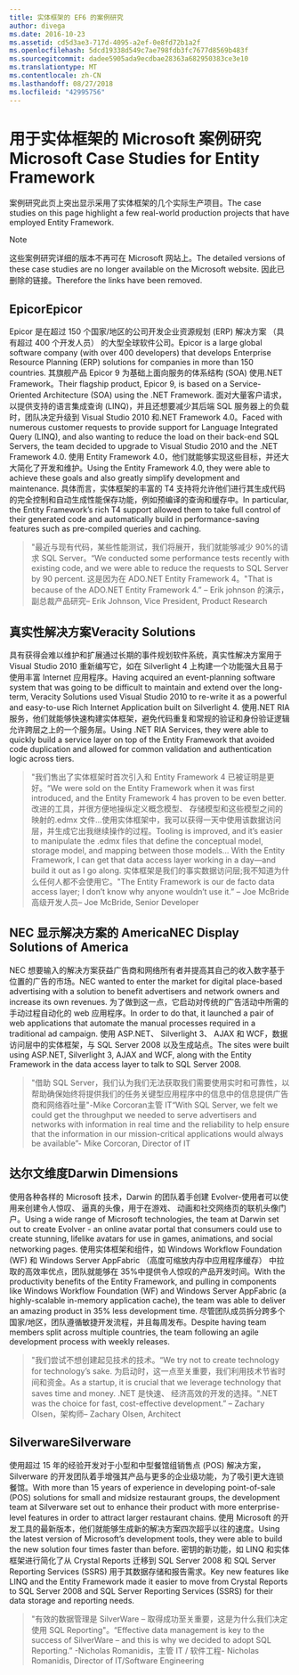 ```yaml
---
title: 实体框架的 EF6 的案例研究
author: divega
ms.date: 2016-10-23
ms.assetid: cd5d3ae3-717d-4095-a2ef-0e8fd72b1a2f
ms.openlocfilehash: 5dcd19338d549c7ae798fdb3fc7677d8569b483f
ms.sourcegitcommit: dadee5905ada9ecdbae28363a682950383ce3e10
ms.translationtype: MT
ms.contentlocale: zh-CN
ms.lasthandoff: 08/27/2018
ms.locfileid: "42995756"
---
```

# <a name="microsoft-case-studies-for-entity-framework"></a><span data-ttu-id="49c14-102">用于实体框架的 Microsoft 案例研究</span><span class="sxs-lookup"><span data-stu-id="49c14-102">Microsoft Case Studies for Entity Framework</span></span>
<span data-ttu-id="49c14-103">案例研究此页上突出显示采用了实体框架的几个实际生产项目。</span><span class="sxs-lookup"><span data-stu-id="49c14-103">The case studies on this page highlight a few real-world production projects that have employed Entity Framework.</span></span>
> [!NOTE]
> <span data-ttu-id="49c14-104">这些案例研究详细的版本不再可在 Microsoft 网站上。</span><span class="sxs-lookup"><span data-stu-id="49c14-104">The detailed versions of these case studies are no longer available on the Microsoft website.</span></span> <span data-ttu-id="49c14-105">因此已删除的链接。</span><span class="sxs-lookup"><span data-stu-id="49c14-105">Therefore the links have been removed.</span></span>

## <a name="epicor"></a><span data-ttu-id="49c14-106">Epicor</span><span class="sxs-lookup"><span data-stu-id="49c14-106">Epicor</span></span>
<span data-ttu-id="49c14-107">Epicor 是在超过 150 个国家/地区的公司开发企业资源规划 (ERP) 解决方案 （具有超过 400 个开发人员） 的大型全球软件公司。</span><span class="sxs-lookup"><span data-stu-id="49c14-107">Epicor is a large global software company (with over 400 developers) that develops Enterprise Resource Planning (ERP) solutions for companies in more than 150 countries.</span></span>
<span data-ttu-id="49c14-108">其旗舰产品 Epicor 9 为基础上面向服务的体系结构 (SOA) 使用.NET Framework。</span><span class="sxs-lookup"><span data-stu-id="49c14-108">Their flagship product, Epicor 9, is based on a Service-Oriented Architecture (SOA) using the .NET Framework.</span></span>
<span data-ttu-id="49c14-109">面对大量客户请求，以提供支持的语言集成查询 (LINQ)，并且还想要减少其后端 SQL 服务器上的负载时，团队决定升级到 Visual Studio 2010 和.NET Framework 4.0。</span><span class="sxs-lookup"><span data-stu-id="49c14-109">Faced with numerous customer requests to provide support for Language Integrated Query (LINQ), and also wanting to reduce the load on their back-end SQL Servers, the team decided to upgrade to Visual Studio 2010 and the .NET Framework 4.0.</span></span>
<span data-ttu-id="49c14-110">使用 Entity Framework 4.0，他们就能够实现这些目标，并还大大简化了开发和维护。</span><span class="sxs-lookup"><span data-stu-id="49c14-110">Using the Entity Framework 4.0, they were able to achieve these goals and also greatly simplify development and maintenance.</span></span>
<span data-ttu-id="49c14-111">具体而言，实体框架的丰富的 T4 支持将允许他们进行其生成代码的完全控制和自动生成性能保存功能，例如预编译的查询和缓存中。</span><span class="sxs-lookup"><span data-stu-id="49c14-111">In particular, the Entity Framework’s rich T4 support allowed them to take full control of their generated code and automatically build in performance-saving features such as pre-compiled queries and caching.</span></span>

> <span data-ttu-id="49c14-112">"最近与现有代码，某些性能测试，我们将展开，我们就能够减少 90%的请求 SQL Server。</span><span class="sxs-lookup"><span data-stu-id="49c14-112">“We conducted some performance tests recently with existing code, and we were able to reduce the requests to SQL Server by 90 percent.</span></span>
<span data-ttu-id="49c14-113">这是因为在 ADO.NET Entity Framework 4。"</span><span class="sxs-lookup"><span data-stu-id="49c14-113">That is because of the ADO.NET Entity Framework 4.”</span></span> <span data-ttu-id="49c14-114">– Erik johnson 的演示，副总裁产品研究</span><span class="sxs-lookup"><span data-stu-id="49c14-114">– Erik Johnson, Vice President, Product Research</span></span>  

## <a name="veracity-solutions"></a><span data-ttu-id="49c14-115">真实性解决方案</span><span class="sxs-lookup"><span data-stu-id="49c14-115">Veracity Solutions</span></span>
<span data-ttu-id="49c14-116">具有获得会难以维护和扩展通过长期的事件规划软件系统，真实性解决方案用于 Visual Studio 2010 重新编写它，如在 Silverlight 4 上构建一个功能强大且易于使用丰富 Internet 应用程序。</span><span class="sxs-lookup"><span data-stu-id="49c14-116">Having acquired an event-planning software system that was going to be difficult to maintain and extend over the long-term, Veracity Solutions used Visual Studio 2010 to re-write it as a powerful and easy-to-use Rich Internet Application built on Silverlight 4.</span></span>
<span data-ttu-id="49c14-117">使用.NET RIA 服务，他们就能够快速构建实体框架，避免代码重复和常规的验证和身份验证逻辑允许跨层之上的一个服务层。</span><span class="sxs-lookup"><span data-stu-id="49c14-117">Using .NET RIA Services, they were able to quickly build a service layer on top of the Entity Framework that avoided code duplication and allowed for common validation and authentication logic across tiers.</span></span>  

> <span data-ttu-id="49c14-118">"我们售出了实体框架时首次引入和 Entity Framework 4 已被证明是更好。</span><span class="sxs-lookup"><span data-stu-id="49c14-118">“We were sold on the Entity Framework when it was first introduced, and the Entity Framework 4 has proven to be even better.</span></span>
<span data-ttu-id="49c14-119">改进的工具，并很方便地操纵定义概念模型、 存储模型和这些模型之间的映射的.edmx 文件...使用实体框架中，我可以获得一天中使用该数据访问层，并生成它出我继续操作的过程。</span><span class="sxs-lookup"><span data-stu-id="49c14-119">Tooling is improved, and it’s easier to manipulate the .edmx files that define the conceptual model, storage model, and mapping between those models... With the Entity Framework, I can get that data access layer working in a day—and build it out as I go along.</span></span>
<span data-ttu-id="49c14-120">实体框架是我们的事实数据访问层;我不知道为什么任何人都不会使用它。"</span><span class="sxs-lookup"><span data-stu-id="49c14-120">The Entity Framework is our de facto data access layer; I don’t know why anyone wouldn’t use it.”</span></span> <span data-ttu-id="49c14-121">– Joe McBride 高级开发人员</span><span class="sxs-lookup"><span data-stu-id="49c14-121">– Joe McBride, Senior Developer</span></span>

## <a name="nec-display-solutions-of-america"></a><span data-ttu-id="49c14-122">NEC 显示解决方案的 America</span><span class="sxs-lookup"><span data-stu-id="49c14-122">NEC Display Solutions of America</span></span>
<span data-ttu-id="49c14-123">NEC 想要输入的解决方案获益广告商和网络所有者并提高其自己的收入数字基于位置的广告的市场。</span><span class="sxs-lookup"><span data-stu-id="49c14-123">NEC wanted to enter the market for digital place-based advertising with a solution to benefit advertisers and network owners and increase its own revenues.</span></span>
<span data-ttu-id="49c14-124">为了做到这一点，它启动对传统的广告活动中所需的手动过程自动化的 web 应用程序。</span><span class="sxs-lookup"><span data-stu-id="49c14-124">In order to do that, it launched a pair of web applications that automate the manual processes required in a traditional ad campaign.</span></span>
<span data-ttu-id="49c14-125">使用 ASP.NET、 Silverlight 3、 AJAX 和 WCF，数据访问层中的实体框架，与 SQL Server 2008 以及生成站点。</span><span class="sxs-lookup"><span data-stu-id="49c14-125">The sites were built using ASP.NET, Silverlight 3, AJAX and WCF, along with the Entity Framework in the data access layer to talk to SQL Server 2008.</span></span>

> <span data-ttu-id="49c14-126">"借助 SQL Server，我们认为我们无法获取我们需要使用实时和可靠性，以帮助确保始终将提供我们的任务关键型应用程序中的信息中的信息提供广告商和网络吞吐量"-Mike Corcoran主管 IT</span><span class="sxs-lookup"><span data-stu-id="49c14-126">“With SQL Server, we felt we could get the throughput we needed to serve advertisers and networks with information in real time and the reliability to help ensure that the information in our mission-critical applications would always be available”- Mike Corcoran, Director of IT</span></span>

## <a name="darwin-dimensions"></a><span data-ttu-id="49c14-127">达尔文维度</span><span class="sxs-lookup"><span data-stu-id="49c14-127">Darwin Dimensions</span></span>
<span data-ttu-id="49c14-128">使用各种各样的 Microsoft 技术，Darwin 的团队着手创建 Evolver-使用者可以使用来创建令人惊叹、 逼真的头像，用于在游戏、 动画和社交网络页的联机头像门户。</span><span class="sxs-lookup"><span data-stu-id="49c14-128">Using a wide range of Microsoft technologies, the team at Darwin set out to create Evolver - an online avatar portal that consumers could use to create stunning, lifelike avatars for use in games, animations, and social networking pages.</span></span>
<span data-ttu-id="49c14-129">使用实体框架和组件，如 Windows Workflow Foundation (WF) 和 Windows Server AppFabric （高度可缩放内存中应用程序缓存） 中拉取的高效率优点，团队就能够在 35%中提供令人惊叹的产品开发时间。</span><span class="sxs-lookup"><span data-stu-id="49c14-129">With the productivity benefits of the Entity Framework, and pulling in components like Windows Workflow Foundation (WF) and Windows Server AppFabric (a highly-scalable in-memory application cache), the team was able to deliver an amazing product in 35% less development time.</span></span>
<span data-ttu-id="49c14-130">尽管团队成员拆分跨多个国家/地区，团队遵循敏捷开发流程，并且每周发布。</span><span class="sxs-lookup"><span data-stu-id="49c14-130">Despite having team members split across multiple countries, the team following an agile development process with weekly releases.</span></span>

 > <span data-ttu-id="49c14-131">"我们尝试不想创建起见技术的技术。</span><span class="sxs-lookup"><span data-stu-id="49c14-131">“We try not to create technology for technology’s sake.</span></span> <span data-ttu-id="49c14-132">为启动时，这一点至关重要，我们利用技术节省时间和资金。</span><span class="sxs-lookup"><span data-stu-id="49c14-132">As a startup, it is crucial that we leverage technology that saves time and money.</span></span>
 <span data-ttu-id="49c14-133">.NET 是快速、 经济高效的开发的选择。"</span><span class="sxs-lookup"><span data-stu-id="49c14-133">.NET was the choice for fast, cost-effective development.”</span></span> <span data-ttu-id="49c14-134">– Zachary Olsen，架构师</span><span class="sxs-lookup"><span data-stu-id="49c14-134">– Zachary Olsen, Architect</span></span>  

## <a name="silverware"></a><span data-ttu-id="49c14-135">Silverware</span><span class="sxs-lookup"><span data-stu-id="49c14-135">Silverware</span></span>
<span data-ttu-id="49c14-136">使用超过 15 年的经验开发对于小型和中型餐馆组销售点 (POS) 解决方案，Silverware 的开发团队着手增强其产品与更多的企业级功能，为了吸引更大连锁餐馆。</span><span class="sxs-lookup"><span data-stu-id="49c14-136">With more than 15 years of experience in developing point-of-sale (POS) solutions for small and midsize restaurant groups, the development team at Silverware set out to enhance their product with more enterprise-level features in order to attract larger restaurant chains.</span></span>
<span data-ttu-id="49c14-137">使用 Microsoft 的开发工具的最新版本，他们就能够生成新的解决方案四次超乎以往的速度。</span><span class="sxs-lookup"><span data-stu-id="49c14-137">Using the latest version of Microsoft’s development tools, they were able to build the new solution four times faster than before.</span></span>
<span data-ttu-id="49c14-138">密钥的新功能，如 LINQ 和实体框架进行简化了从 Crystal Reports 迁移到 SQL Server 2008 和 SQL Server Reporting Services (SSRS) 用于其数据存储和报告需求。</span><span class="sxs-lookup"><span data-stu-id="49c14-138">Key new features like LINQ and the Entity Framework made it easier to move from Crystal Reports to SQL Server 2008 and SQL Server Reporting Services (SSRS) for their data storage and reporting needs.</span></span>

> <span data-ttu-id="49c14-139">"有效的数据管理是 SilverWare – 取得成功至关重要，这是为什么我们决定使用 SQL Reporting"。</span><span class="sxs-lookup"><span data-stu-id="49c14-139">“Effective data management is key to the success of SilverWare – and this is why we decided to adopt SQL Reporting.”</span></span> <span data-ttu-id="49c14-140">-Nicholas Romanidis，主管 IT / 软件工程</span><span class="sxs-lookup"><span data-stu-id="49c14-140">- Nicholas Romanidis, Director of IT/Software Engineering</span></span>

